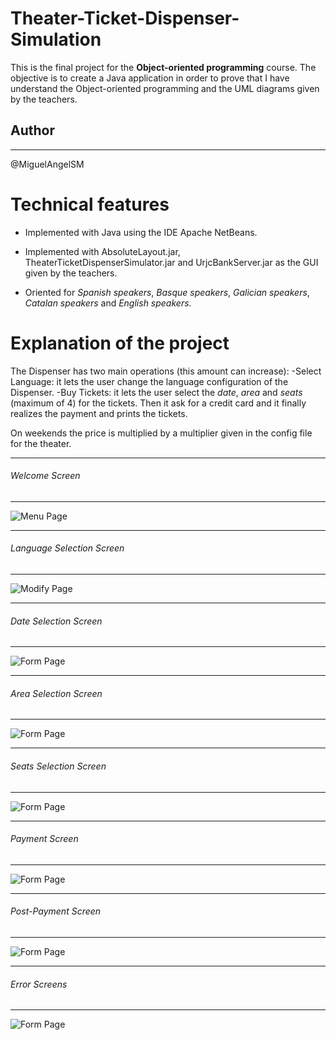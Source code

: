 # Theater-Ticket-Dispenser-Simulation

This is the final project for the **Object-oriented programming** course.
The objective is to create a Java application in order to prove that I have understand the Object-oriented programming and the UML diagrams given by the teachers.

## Author
---
@MiguelAngelSM

# Technical features
- Implemented with Java using the IDE Apache NetBeans.

- Implemented with AbsoluteLayout.jar, TheaterTicketDispenserSimulator.jar and UrjcBankServer.jar as the GUI given by the teachers.

- Oriented for *Spanish speakers*, *Basque speakers*, *Galician speakers*, *Catalan speakers* and *English speakers*.

# Explanation of the project
The Dispenser has two main operations (this amount can increase):
-Select Language: it lets the user change the language configuration of the Dispenser.
-Buy Tickets: it lets the user select the *date*, *area* and *seats* (maximum of 4) for the tickets. Then it ask for a credit card and it finally realizes the payment and prints the tickets.

On weekends the price is multiplied by a multiplier given in the config file for the theater.

---
###### Welcome Screen
---

![Menu Page](https://user-images.githubusercontent.com/117300099/215363592-a67c9413-697f-4b21-b098-a6d1ea2e451a.png)

---
###### Language Selection Screen
---

![Modify Page](https://user-images.githubusercontent.com/117300099/215363645-cd02f5f5-a867-4b86-b9c3-d65300c63fb4.png)

---
###### Date Selection Screen
---

![Form Page](https://user-images.githubusercontent.com/117300099/215363683-478e27a8-c55e-4492-bad2-d7c7e9ac784b.png)

---
###### Area Selection Screen
---

![Form Page](https://user-images.githubusercontent.com/117300099/215363683-478e27a8-c55e-4492-bad2-d7c7e9ac784b.png)

---
###### Seats Selection Screen
---

![Form Page](https://user-images.githubusercontent.com/117300099/215363683-478e27a8-c55e-4492-bad2-d7c7e9ac784b.png)

---
###### Payment Screen
---

![Form Page](https://user-images.githubusercontent.com/117300099/215363683-478e27a8-c55e-4492-bad2-d7c7e9ac784b.png)

---
###### Post-Payment Screen
---

![Form Page](https://user-images.githubusercontent.com/117300099/215363683-478e27a8-c55e-4492-bad2-d7c7e9ac784b.png)

---
###### Error Screens
---

![Form Page](https://user-images.githubusercontent.com/117300099/215363683-478e27a8-c55e-4492-bad2-d7c7e9ac784b.png)
